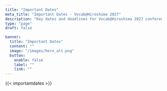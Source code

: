 ```yaml
---
title: "Important Dates"
meta_title: "Important Dates - Vocab@Hiroshima 2027"
description: "Key dates and deadlines for Vocab@Hiroshima 2027 conference"
type: "page"
draft: false

banner:
  title: "Important Dates"
  content: ""
  image: "/images/hero_alt.png"
  button:
    enable: false
    label: ""
    link: ""
---
```


{{< importantdates >}}

<!-- Dates are dynamically generated from data/conference.yaml -->
<!-- To update dates, edit the data/conference.yaml file -->
